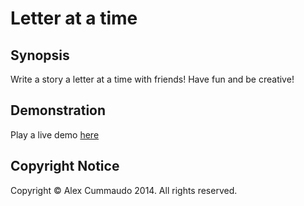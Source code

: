 # Letter at a time

## Synopsis

Write a story a letter at a time with friends! Have fun and be creative!

## Demonstration

Play a live demo [here](http://alex.paperboxstudios.net/hosted/letter/)

## Copyright Notice

Copyright © Alex Cummaudo 2014. All rights reserved.